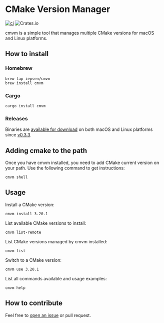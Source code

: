 # CMake Version Manager

[![ci](https://github.com/iepsen/cmvm/actions/workflows/ci.yml/badge.svg)](https://github.com/iepsen/cmvm/actions/workflows/ci.yml) ![Crates.io](https://img.shields.io/crates/v/cmvm)

cmvm is a simple tool that manages multiple CMake versions for macOS and Linux platforms.

## How to install

### Homebrew
```
brew tap iepsen/cmvm
brew install cmvm
```

### Cargo
```
cargo install cmvm
```

### Releases
Binaries are [available for download](https://github.com/iepsen/cmvm/releases) on both macOS and Linux platforms since [v0.3.3](https://github.com/iepsen/cmvm/releases/tag/v0.3.3). 

## Adding cmake to the path
Once you have cmvm installed, you need to add CMake current version on your path. Use the following command to get instructions:
```
cmvm shell
```

## Usage

Install a CMake version:

```
cmvm install 3.20.1
```

List available CMake versions to install:

```
cmvm list-remote
```

List CMake versions managed by cmvm installed:

```
cmvm list
```

Switch to a CMake version:

```
cmvm use 3.20.1
```

List all commands available and usage examples:

```
cmvm help
```

## How to contribute
Feel free to [open an issue](https://github.com/iepsen/cmvm/issues) or pull request.
